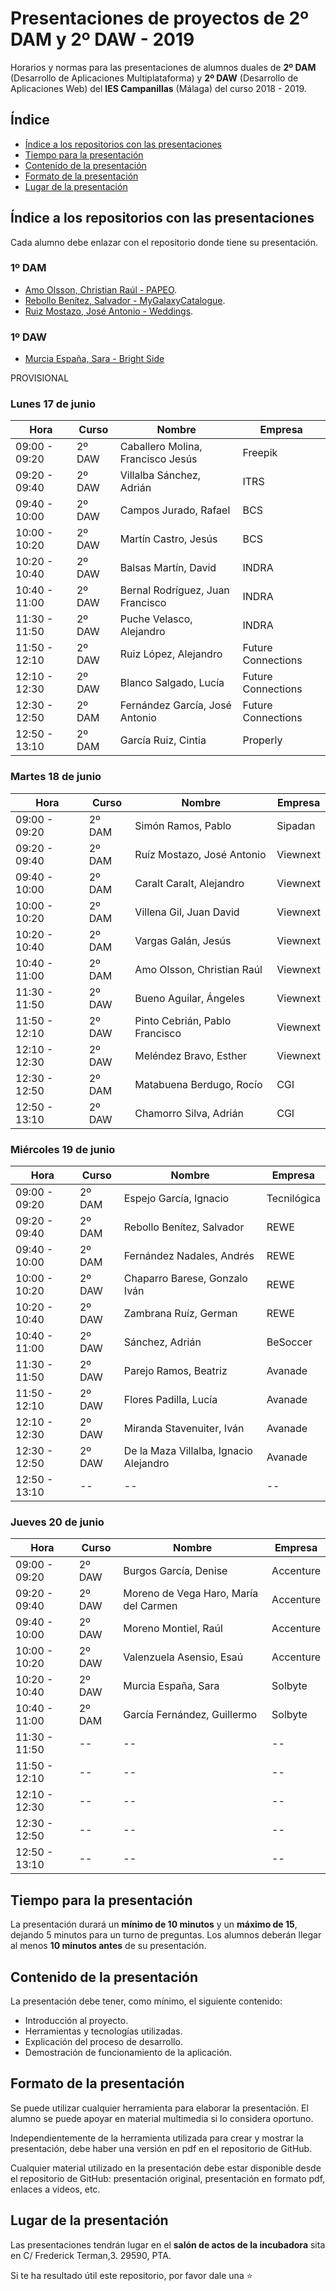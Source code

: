 # Presentaciones de proyectos de 2º DAM y 2º DAW - 2019
Horarios y normas para las presentaciones de alumnos duales de **2º DAM** (Desarrollo de Aplicaciones Multiplataforma) y **2º DAW** (Desarrollo de Aplicaciones Web) del **IES Campanillas** (Málaga) del curso 2018 - 2019.

## Índice

* [Índice a los repositorios con las presentaciones](#índice-a-los-repositorios-con-las-presentaciones)
* [Tiempo para la presentación](#tiempo-para-la-presentación)
* [Contenido de la presentación](#contenido-de-la-presentación)
* [Formato de la presentación](#formato-de-la-presentación)
* [Lugar de la presentación](#lugar-de-la-presentación)

## Índice a los repositorios con las presentaciones

Cada alumno debe enlazar con el repositorio donde tiene su presentación.

### 1º DAM
* [Amo Olsson, Christian Raúl - PAPEO](https://github.com/christianraulamo/Proyecto_Final).
* [Rebollo Benítez, Salvador - MyGalaxyCatalogue](https://github.com/SalvaRebollo/MyGalaxyCatalogueFinal).
* [Ruiz Mostazo, José Antonio - Weddings](https://github.com/joseantonioruizmostazo/Proyecto_Final).

### 1º DAW
* [Murcia España, Sara - Bright Side](https://github.com/SaraMurcia/Bright-Side)

PROVISIONAL

### Lunes 17 de junio

| Hora          	| Curso  	| Nombre                            	| Empresa           	|
|---------------	|--------	|-----------------------------------	|-------------------	|
| 09:00 - 09:20 	| 2º DAW 	| Caballero Molina, Francisco Jesús 	| Freepik           	|
| 09:20 - 09:40 	| 2º DAW 	| Villalba Sánchez, Adrián          	| ITRS              	|
| 09:40 - 10:00 	| 2º DAW 	| Campos Jurado, Rafael             	| BCS               	|
| 10:00 - 10:20 	| 2º DAW 	| Martín Castro, Jesús              	| BCS               	|
| 10:20 - 10:40 	| 2º DAW 	| Balsas Martín, David              	| INDRA             	|
| 10:40 - 11:00 	| 2º DAW 	| Bernal Rodríguez, Juan Francisco  	| INDRA             	|
| 11:30 - 11:50 	| 2º DAW 	| Puche Velasco, Alejandro          	| INDRA             	|
| 11:50 - 12:10 	| 2º DAW 	| Ruiz López, Alejandro             	| Future Connections 	|
| 12:10 - 12:30 	| 2º DAW 	| Blanco Salgado, Lucía             	| Future Connections 	|
| 12:30 - 12:50 	| 2º DAM 	| Fernández García, José Antonio    	| Future Connections 	|
| 12:50 - 13:10 	| 2º DAM 	| García Ruiz, Cintia               	| Properly          	|


### Martes 18 de junio

| Hora          	| Curso  	| Nombre                         	| Empresa  	|
|---------------	|--------	|--------------------------------	|----------	|
| 09:00 - 09:20 	| 2º DAM 	| Simón Ramos, Pablo             	| Sipadan  	|
| 09:20 - 09:40 	| 2º DAM 	| Ruíz Mostazo, José Antonio     	| Viewnext 	|
| 09:40 - 10:00 	| 2º DAM 	| Caralt Caralt, Alejandro       	| Viewnext 	|
| 10:00 - 10:20 	| 2º DAM 	| Villena Gil, Juan David        	| Viewnext 	|
| 10:20 - 10:40 	| 2º DAM 	| Vargas Galán, Jesús            	| Viewnext 	|
| 10:40 - 11:00 	| 2º DAM 	| Amo Olsson, Christian Raúl     	| Viewnext 	|
| 11:30 - 11:50 	| 2º DAW 	| Bueno Aguilar, Ángeles         	| Viewnext 	|
| 11:50 - 12:10 	| 2º DAW 	| Pinto Cebrián, Pablo Francisco 	| Viewnext 	|
| 12:10 - 12:30 	| 2º DAW 	| Meléndez Bravo, Esther         	| Viewnext 	|
| 12:30 - 12:50 	| 2º DAM 	| Matabuena Berdugo, Rocío       	| CGI      	|
| 12:50 - 13:10 	| 2º DAW 	| Chamorro Silva, Adrián         	| CGI      	|

### Miércoles 19 de junio


| Hora              | Curso      | Nombre                                     | Empresa         |
|---------------    |--------    |----------------------------------------    |-------------    |
| 09:00 - 09:20     | 2º DAM     | Espejo García, Ignacio                     | Tecnilógica     |
| 09:20 - 09:40     | 2º DAM     | Rebollo Benítez, Salvador                  | REWE            |
| 09:40 - 10:00     | 2º DAM     | Fernández Nadales, Andrés                  | REWE            |
| 10:00 - 10:20     | 2º DAW     | Chaparro Barese, Gonzalo Iván              | REWE            |
| 10:20 - 10:40     | 2º DAW     | Zambrana Ruíz, German                      | REWE            |
| 10:40 - 11:00     | 2º DAW     | Sánchez, Adrián                            | BeSoccer        |
| 11:30 - 11:50     | 2º DAW     | Parejo Ramos, Beatriz                      | Avanade         |
| 11:50 - 12:10     | 2º DAW     | Flores Padilla, Lucía                      | Avanade         |
| 12:10 - 12:30     | 2º DAW     | Miranda Stavenuiter, Iván                  | Avanade         |
| 12:30 - 12:50     | 2º DAW     | De la Maza Villalba, Ignacio Alejandro     | Avanade         |
| 12:50 - 13:10     | --         | --                                         | --              |

### Jueves 20 de junio

| Hora          	| Curso  	| Nombre                                	| Empresa   	|
|---------------	|--------	|---------------------------------------	|-----------	|
| 09:00 - 09:20 	| 2º DAW 	| Burgos García, Denise                 	| Accenture 	|
| 09:20 - 09:40 	| 2º DAW 	| Moreno de Vega Haro, María del Carmen 	| Accenture 	|
| 09:40 - 10:00 	| 2º DAW 	| Moreno Montiel, Raúl                  	| Accenture 	|
| 10:00 - 10:20 	| 2º DAW 	| Valenzuela Asensio, Esaú              	| Accenture 	|
| 10:20 - 10:40 	| 2º DAW 	| Murcia España, Sara                   	| Solbyte   	|
| 10:40 - 11:00 	| 2º DAM 	| García Fernández, Guillermo           	| Solbyte   	|
| 11:30 - 11:50 	| --     	| --                                    	| --        	|
| 11:50 - 12:10 	| --     	| --                                    	| --        	|
| 12:10 - 12:30 	| --     	| --                                    	| --        	|
| 12:30 - 12:50 	| --     	| --                                    	| --        	|
| 12:50 - 13:10 	| --     	| --                                    	| --        	|


## Tiempo para la presentación

La presentación durará un **mínimo de 10 minutos** y un **máximo de 15**, dejando 5 minutos para un turno de preguntas. Los alumnos deberán llegar al menos **10 minutos antes** de su presentación.

## Contenido de la presentación

La presentación debe tener, como mínimo, el siguiente contenido:

* Introducción al proyecto.
* Herramientas y tecnologías utilizadas.
* Explicación del proceso de desarrollo.
* Demostración de funcionamiento de la aplicación.

## Formato de la presentación

Se puede utilizar cualquier herramienta para elaborar la presentación. El alumno se puede apoyar en material multimedia si lo considera oportuno.

Independientemente de la herramienta utilizada para crear y mostrar la presentación, debe haber una versión en pdf en el repositorio de GitHub.

Cualquier material utilizado en la presentación debe estar disponible desde el repositorio de GitHub: presentación original, presentación en formato pdf, enlaces a videos, etc.

## Lugar de la presentación

Las presentaciones tendrán lugar en el **salón de actos de la incubadora** sita en C/ Frederick Terman,3. 29590, PTA.

Si te ha resultado útil este repositorio, por favor dale una :star:
